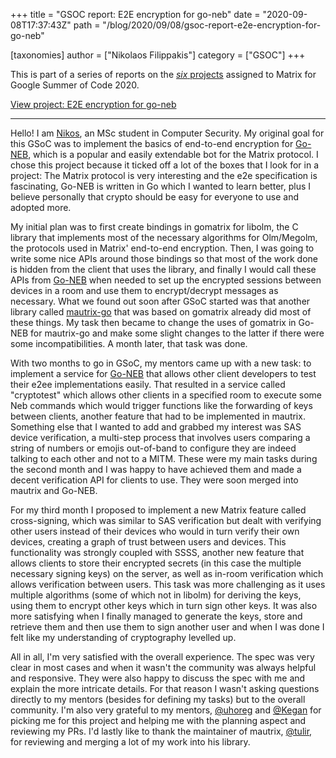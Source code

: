 +++
title = "GSOC report: E2E encryption for go-neb"
date = "2020-09-08T17:37:43Z"
path = "/blog/2020/09/08/gsoc-report-e2e-encryption-for-go-neb"

[taxonomies]
author = ["Nikolaos Filippakis"]
category = ["GSOC"]
+++

This is part of a series of reports on the [*six* projects](https://summerofcode.withgoogle.com/organizations/6060943798173696) assigned to Matrix for Google Summer of Code 2020.

[View project: E2E encryption for go-neb](https://summerofcode.withgoogle.com/organizations/6060943798173696/#5910277670830080)

----

Hello! I am [Nikos](https://github.com/nikofil), an MSc student in Computer Security. My original goal for this GSoC was to implement the basics of end-to-end encryption for [Go-NEB](https://github.com/matrix-org/go-neb), which is a popular and easily extendable bot for the Matrix protocol. I chose this project because it ticked off a lot of the boxes that I look for in a project: The Matrix protocol is very interesting and the e2e specification is fascinating, Go-NEB is written in Go which I wanted to learn better, plus I believe personally that crypto should be easy for everyone to use and adopted more.

My initial plan was to first create bindings in gomatrix for libolm, the C library that implements most of the necessary algorithms for Olm/Megolm, the protocols used in Matrix' end-to-end encryption. Then, I was going to write some nice APIs around those bindings so that most of the work done is hidden from the client that uses the library, and finally I would call these APIs from [Go-NEB](https://github.com/matrix-org/go-neb) when needed to set up the encrypted sessions between devices in a room and use them to encrypt/decrypt messages as necessary. What we found out soon after GSoC started was that another library called [mautrix-go](https://github.com/tulir/mautrix-go) that was based on gomatrix already did most of these things. My task then became to change the uses of gomatrix in Go-NEB for mautrix-go and make some slight changes to the latter if there were some incompatibilities. A month later, that task was done.

With two months to go in GSoC, my mentors came up with a new task: to implement a service for [Go-NEB](https://github.com/matrix-org/go-neb) that allows other client developers to test their e2ee implementations easily. That resulted in a service called "cryptotest" which allows other clients in a specified room to execute some Neb commands which would trigger functions like the forwarding of keys between clients, another feature that had to be implemented in mautrix. Something else that I wanted to add and grabbed my interest was SAS device verification, a multi-step process that involves users comparing a string of numbers or emojis out-of-band to configure they are indeed talking to each other and not to a MITM. These were my main tasks during the second month and I was happy to have achieved them and made a decent verification API for clients to use. They were soon merged into mautrix and Go-NEB.

For my third month I proposed to implement a new Matrix feature called cross-signing, which was similar to SAS verification but dealt with verifying other users instead of their devices who would in turn verify their own devices, creating a graph of trust between users and devices. This functionality was strongly coupled with SSSS, another new feature that allows clients to store their encrypted secrets (in this case the multiple necessary signing keys) on the server, as well as in-room verification which allows verification between users. This task was more challenging as it uses multiple algorithms (some of which not in libolm) for deriving the keys, using them to encrypt other keys which in turn sign other keys. It was also more satisfying when I finally managed to generate the keys, store and retrieve them and then use them to sign another user and when I was done I felt like my understanding of cryptography levelled up.

All in all, I'm very satisfied with the overall experience. The spec was very clear in most cases and when it wasn't the community was always helpful and responsive. They were also happy to discuss the spec with me and explain the more intricate details. For that reason I wasn't asking questions directly to my mentors (besides for defining my tasks) but to the overall community. I'm also very grateful to my mentors, [@uhoreg](https://github.com/uhoreg) and [@Kegan](https://github.com/Kegsay) for picking me for this project and helping me with the planning aspect and reviewing my PRs. I'd lastly like to thank the maintainer of mautrix, [@tulir](https://github.com/tulir/), for reviewing and merging a lot of my work into his library.
